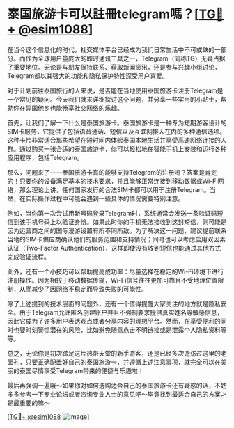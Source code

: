 # 泰国旅游卡可以註冊telegram嗎？[[TG💪+ @esim1088](https://t.me/s/esim1088)]

在当今这个信息化的时代，社交媒体平台已经成为我们日常生活中不可或缺的一部分。而作为全球用户量庞大的即时通讯工具之一，Telegram（简称TG）无疑占据了重要地位。无论是与朋友保持联系、获取新闻资讯，还是参与兴趣小组讨论，Telegram都以其强大的功能和隐私保护特性深受用户喜爱。

对于计划前往泰国旅行的人来说，是否能在当地使用泰国旅游卡注册Telegram是一个常见的疑问。今天我们就来详细探讨这个问题，并分享一些实用的小贴士，帮助你在异国他乡也能畅享社交网络的乐趣。

首先，让我们了解一下什么是泰国旅游卡。泰国旅游卡是一种专为短期游客设计的SIM卡服务，它提供了包括语音通话、短信以及互联网接入在内的多种通信选项。这种卡片非常适合那些希望在短时间内体验泰国本地生活并享受高速网络连接的人群。通过购买一张合适的泰国旅游卡，你可以轻松地在智能手机上安装和运行各种应用程序，包括Telegram。

那么，问题来了——泰国旅游卡真的能够支持Telegram的注册吗？答案是肯定的！只要你的设备满足基本的技术要求，并且能够正常连接到移动数据或Wi-Fi网络，那么理论上讲，任何国家发行的合法SIM卡都可以用于注册Telegram。当然，在实际操作过程中可能会遇到一些具体的情况需要特别注意。

例如，当你第一次尝试用新号码登录Telegram时，系统通常会发送一条验证码短信到该手机号码上以验证身份。如果此时你的手机无法接收到这封短信，则可能是因为运营商之间的国际漫游设置有所不同所致。为了解决这一问题，建议提前联系当地的SIM卡供应商确认他们的服务范围和支持情况；同时也可以考虑启用双因素认证（Two-Factor Authentication），这样即使没有收到短信也能通过其他方式完成验证流程。

此外，还有一个小技巧可以帮助提高成功率：尽量选择在稳定的Wi-Fi环境下进行注册操作。因为相较于移动数据传输，Wi-Fi信号往往更加可靠且不受地理位置限制，从而减少了因网络不稳定而导致失败的可能性。

除了上述提到的技术层面的问题外，还有一个值得提醒大家关注的地方就是隐私安全。由于Telegram允许匿名创建账户并且不强制要求提供真实姓名等敏感信息，因此它成为了许多用户表达观点或者分享内容的理想平台。然而，在享受便利的同时也要时刻警惕潜在的风险，比如避免随意点击不明链接或是泄露个人隐私资料等等。

总之，无论你是初次踏足这片热带天堂的新手游客，还是已经多次造访过这里的老面孔，只要正确配置好自己的泰国旅游卡，并遵循上述注意事项，就完全可以在美丽的泰国尽情享受Telegram带来的便捷与乐趣啦！

最后再强调一遍哦～如果你对如何选购适合自己的泰国旅游卡还有疑惑的话，不妨多多参考一下专业论坛或者咨询专业人士的意见吧～毕竟找到最适合自己的方案才是最重要的嘛～

[[TG💪+ @esim1088](https://t.me/s/esim1088) ![Image](https://i.postimg.cc/4NQfJmqS/Snipaste-2025-05-13-00-14-12.png)]